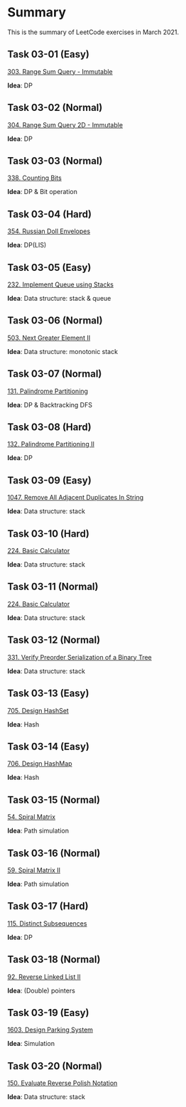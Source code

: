 # Summary

This is the summary of LeetCode exercises in March 2021.

## Task 03-01 (Easy)

[303. Range Sum Query - Immutable](https://leetcode-cn.com/problems/range-sum-query-immutable/)

**Idea**: DP

## Task 03-02 (Normal)

[304. Range Sum Query 2D - Immutable](https://leetcode-cn.com/problems/range-sum-query-2d-immutable/)

**Idea**: DP

## Task 03-03 (Normal)

[338. Counting Bits](https://leetcode-cn.com/problems/counting-bits/)

**Idea**: DP & Bit operation

## Task 03-04 (Hard)

[354. Russian Doll Envelopes](https://leetcode-cn.com/problems/russian-doll-envelopes/)

**Idea**: DP(LIS)


## Task 03-05 (Easy)

[232. Implement Queue using Stacks](https://leetcode-cn.com/problems/implement-queue-using-stacks/)

**Idea**: Data structure: stack & queue

## Task 03-06 (Normal)

[503. Next Greater Element II](https://leetcode-cn.com/problems/next-greater-element-ii/)

**Idea**: Data structure: monotonic stack

## Task 03-07 (Normal)

[131. Palindrome Partitioning](https://leetcode-cn.com/problems/palindrome-partitioning/)

**Idea**: DP & Backtracking DFS

## Task 03-08 (Hard)

[132. Palindrome Partitioning II](https://leetcode-cn.com/problems/palindrome-partitioning-ii/)

**Idea**: DP

## Task 03-09 (Easy)

[1047. Remove All Adjacent Duplicates In String](https://leetcode-cn.com/problems/remove-all-adjacent-duplicates-in-string/)

**Idea**: Data structure: stack

## Task  03-10 (Hard)

[224. Basic Calculator](https://leetcode-cn.com/problems/basic-calculator/)

**Idea**: Data structure: stack

## Task  03-11 (Normal)

[224. Basic Calculator](https://leetcode-cn.com/problems/basic-calculator/)

**Idea**: Data structure: stack

## Task  03-12 (Normal)

[331. Verify Preorder Serialization of a Binary Tree](https://leetcode-cn.com/problems/verify-preorder-serialization-of-a-binary-tree/)

**Idea**: Data structure: stack

## Task 03-13 (Easy)

[705. Design HashSet](https://leetcode-cn.com/problems/design-hashset/)

**Idea**: Hash

## Task 03-14 (Easy)

[706. Design HashMap](https://leetcode-cn.com/problems/design-hashmap/)

**Idea**: Hash

## Task 03-15 (Normal)

[54. Spiral Matrix](https://leetcode-cn.com/problems/spiral-matrix/)

**Idea**: Path simulation

## Task 03-16 (Normal)

[59. Spiral Matrix II](https://leetcode-cn.com/problems/spiral-matrix-ii/)

**Idea**: Path simulation

## Task 03-17 (Hard)

[115. Distinct Subsequences](https://leetcode-cn.com/problems/distinct-subsequences/)

**Idea**: DP

## Task 03-18 (Normal)

[92. Reverse Linked List II](https://leetcode-cn.com/problems/reverse-linked-list-ii/)

**Idea**: (Double) pointers

## Task 03-19 (Easy)

[1603. Design Parking System](https://leetcode-cn.com/problems/design-parking-system/)

**Idea**: Simulation

## Task 03-20 (Normal)

[150. Evaluate Reverse Polish Notation](https://leetcode-cn.com/problems/evaluate-reverse-polish-notation/)

**Idea**: Data structure: stack
